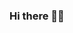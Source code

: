 ### Hi there 👋🏽

<!--
**Teekafy/Teekafy** is a ✨ _special_ ✨ repository because its `README.md` (this file) appears on your GitHub profile.


* 🟪 I'm Treasure Okafor
* 👩🏽‍💻 I am a focused, driven and motivated individual seeking to pursue my academic goals and career as a Data and Research Analyst.
* 📊 Interested in SQL, Python, R, Excel and Power BI and other analysis tools.
* 👯‍♀️ Open to connect and collaborate on intermediate level projects around Data analysis and Research.
* 😎 Fun fact: When i'm not crunching data, you can find me trying out new recipes, making music or engrossed in a good book.
* 😄 Pronouns: she/her
